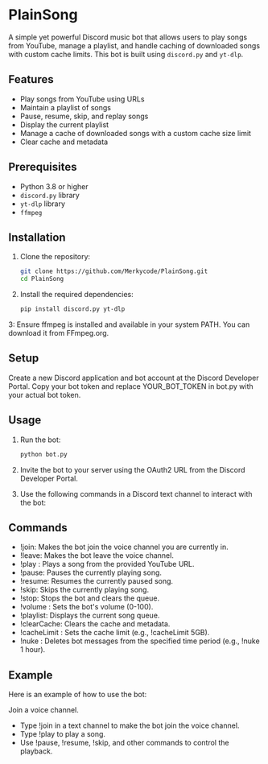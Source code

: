 # PlainSong
A simple yet powerful Discord music bot that allows users to play songs from YouTube, manage a playlist, and handle caching of downloaded songs with custom cache limits. This bot is built using `discord.py` and `yt-dlp`.

## Features

- Play songs from YouTube using URLs
- Maintain a playlist of songs
- Pause, resume, skip, and replay songs
- Display the current playlist
- Manage a cache of downloaded songs with a custom cache size limit
- Clear cache and metadata

## Prerequisites

- Python 3.8 or higher
- `discord.py` library
- `yt-dlp` library
- `ffmpeg`

## Installation

1. Clone the repository:
   ```bash
   git clone https://github.com/Merkycode/PlainSong.git
   cd PlainSong

2. Install the required dependencies:
   ```bash
   pip install discord.py yt-dlp

3: Ensure ffmpeg is installed and available in your system PATH. You can download it from FFmpeg.org.

## Setup
Create a new Discord application and bot account at the Discord Developer Portal.
Copy your bot token and replace YOUR_BOT_TOKEN in bot.py with your actual bot token.

## Usage
1. Run the bot:
   ```bash
   python bot.py

2. Invite the bot to your server using the OAuth2 URL from the Discord Developer Portal.
   
3. Use the following commands in a Discord text channel to interact with the bot:

## Commands
- !join: Makes the bot join the voice channel you are currently in.
- !leave: Makes the bot leave the voice channel.
- !play <YouTube URL>: Plays a song from the provided YouTube URL.
- !pause: Pauses the currently playing song.
- !resume: Resumes the currently paused song.
- !skip: Skips the currently playing song.
- !stop: Stops the bot and clears the queue.
- !volume <volume>: Sets the bot's volume (0-100).
- !playlist: Displays the current song queue.
- !clearCache: Clears the cache and metadata.
- !cacheLimit <size>: Sets the cache limit (e.g., !cacheLimit 5GB).
- !nuke <amount> <unit>: Deletes bot messages from the specified time period (e.g., !nuke 1 hour).

## Example
Here is an example of how to use the bot:

Join a voice channel.
- Type !join in a text channel to make the bot join the voice channel.
- Type !play <YouTube URL> to play a song.
- Use !pause, !resume, !skip, and other commands to control the playback.
